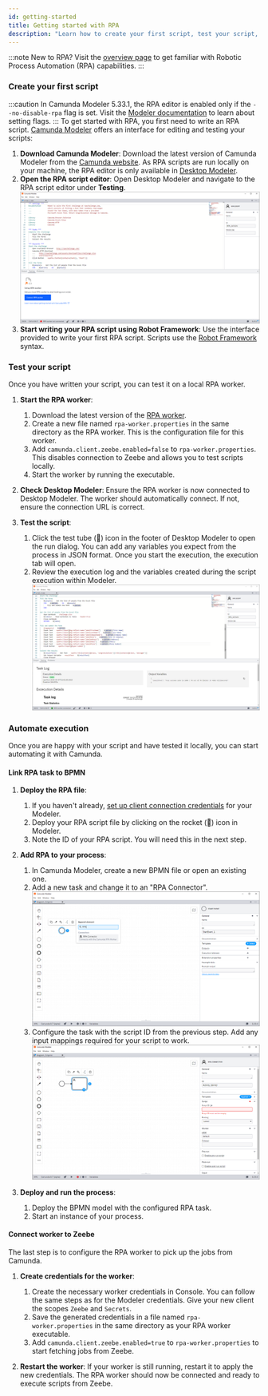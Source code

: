 ```yaml
---
id: getting-started
title: Getting started with RPA
description: "Learn how to create your first script, test your script, and automate execution while getting started with RPA."
---
```


:::note
New to RPA? Visit the [overview page](/components/RPA/overview.md) to get familiar with Robotic Process Automation (RPA) capabilities.
:::

### Create your first script

<!-- TODO(marstamm): The modeler flag is only required in the alpha releases. Remove this caution for 8.7 minor relase -->

:::caution
In Camunda Modeler 5.33.1, the RPA editor is enabled only if the `--no-disable-rpa` flag is set. Visit the [Modeler documentation](/components/modeler/desktop-modeler/flags/flags.md) to learn about setting flags.
:::
To get started with RPA, you first need to write an RPA script. [Camunda Modeler](/components/modeler/about-modeler.md) offers an interface for editing and testing your scripts:

1. **Download Camunda Modeler**: Download the latest version of Camunda Modeler from the [Camunda website](https://camunda.com/download/modeler/). As RPA scripts are run locally on your machine, the RPA editor is only available in [Desktop Modeler](/components/modeler/desktop-modeler/index.md).
2. **Open the RPA script editor**: Open Desktop Modeler and navigate to the RPA script editor under **Testing**.
   ![A screenshot of the RPA Editor in the Camunda Modeler](img/rpa-editor-initial.png)
3. **Start writing your RPA script using Robot Framework**: Use the interface provided to write your first RPA script. Scripts use the [Robot Framework](https://robotframework.org/) syntax.

### Test your script

Once you have written your script, you can test it on a local RPA worker.

1. **Start the RPA worker**:

   1. Download the latest version of the [RPA worker](https://github.com/camunda/rpa-worker/releases).
   2. Create a new file named `rpa-worker.properties` in the same directory as the RPA worker. This is the configuration file for this worker.
   3. Add `camunda.client.zeebe.enabled=false` to `rpa-worker.properties`. This disables connection to Zeebe and allows you to test scripts locally.
   4. Start the worker by running the executable.

2. **Check Desktop Modeler**: Ensure the RPA worker is now connected to Desktop Modeler. The worker should automatically connect. If not, ensure the connection URL is correct.

3. **Test the script**:
   1. Click the test tube (🧪) icon in the footer of Desktop Modeler to open the run dialog. You can add any variables you expect from the process in JSON format. Once you start the execution, the execution tab will open.
   2. Review the execution log and the variables created during the script execution within Modeler.
      ![A screenshot of the RPA testing panel](img/rpa-editor-results.png)

### Automate execution

Once you are happy with your script and have tested it locally, you can start automating it with Camunda.

#### Link RPA task to BPMN

1. **Deploy the RPA file**:

   1. If you haven't already, [set up client connection credentials](/guides/setup-client-connection-credentials.md) for your Modeler.
   2. Deploy your RPA script file by clicking on the rocket (🚀) icon in Modeler.
   3. Note the ID of your RPA script. You will need this in the next step.

2. **Add RPA to your process**:

   1. In Camunda Modeler, create a new BPMN file or open an existing one.
   2. Add a new task and change it to an "RPA Connector".
      ![A screenshot of appending a RPA Task](img/create-new-task.png)
   3. Configure the task with the script ID from the previous step. Add any input mappings required for your script to work.
      ![A screenshot of configuring a RPA Task](img/rpa-task-configuration.png)

3. **Deploy and run the process**:

   1. Deploy the BPMN model with the configured RPA task.
   2. Start an instance of your process.

#### Connect worker to Zeebe

The last step is to configure the RPA worker to pick up the jobs from Camunda.

1. **Create credentials for the worker**:

   1. Create the necessary worker credentials in Console. You can follow the same steps as for the Modeler credentials. Give your new client the scopes `Zeebe` and `Secrets`.
   2. Save the generated credentials in a file named `rpa-worker.properties` in the same directory as your RPA worker executable.
   3. Add `camunda.client.zeebe.enabled=true` to `rpa-worker.properties` to start fetching jobs from Zeebe.

2. **Restart the worker**: If your worker is still running, restart it to apply the new credentials. The RPA worker should now be connected and ready to execute scripts from Zeebe.
